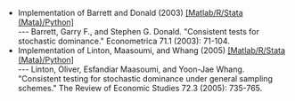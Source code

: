 * Implementation of Barrett and Donald (2003)  [[Matlab/R/Stata (Mata)/Python]](https://github.com/SiwonRyu/BD-test-for-SD)   
--- Barrett, Garry F., and Stephen G. Donald. "Consistent tests for stochastic dominance." Econometrica 71.1 (2003): 71-104.
* Implementation of Linton, Maasoumi, and Whang (2005) [[Matlab/R/Stata (Mata)/Python]](https://github.com/SiwonRyu/LMW-test-for-SD)   
--- Linton, Oliver, Esfandiar Maasoumi, and Yoon-Jae Whang. "Consistent testing for stochastic dominance under general sampling schemes." The Review of Economic Studies 72.3 (2005): 735-765.
